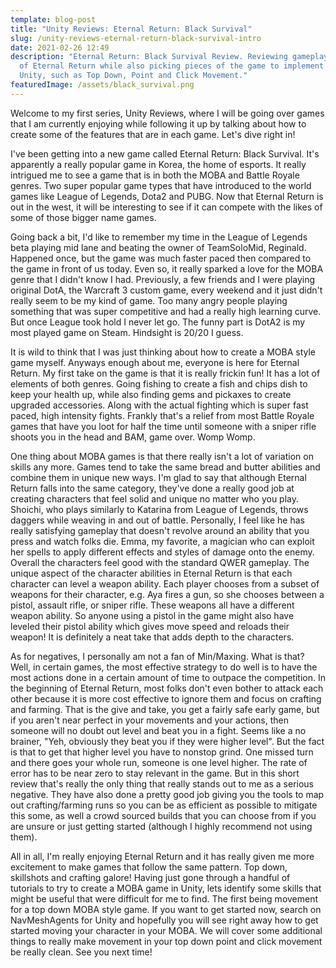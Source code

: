 ```yaml
---
template: blog-post
title: "Unity Reviews: Eternal Return: Black Survival"
slug: /unity-reviews-eternal-return-black-survival-intro
date: 2021-02-26 12:49
description: "Eternal Return: Black Survival Review. Reviewing gameplay aspects
  of Eternal Return while also picking pieces of the game to implement into
  Unity, such as Top Down, Point and Click Movement."
featuredImage: /assets/black_survival.png
---
```

Welcome to my first series, Unity Reviews, where I will be going over games that I am currently enjoying while following it up by talking about how to create some of the features that are in each game. Let's dive right in!

I've been getting into a new game called Eternal Return: Black Survival. It's apparently a really popular game in Korea, the home of esports. It really intrigued me to see a game that is in both the MOBA and Battle Royale genres. Two super popular game types that have introduced to the world games like League of Legends, Dota2 and PUBG. Now that Eternal Return is out in the west, it will be interesting to see if it can compete with the likes of some of those bigger name games.

Going back a bit, I'd like to remember my time in the League of Legends beta playing mid lane and beating the owner of TeamSoloMid, Reginald. Happened once, but the game was much faster paced then compared to the game in front of us today. Even so, it really sparked a love for the MOBA genre that I didn't know I had. Previously, a few friends and I were playing original DotA, the Warcraft 3 custom game, every weekend and it just didn't really seem to be my kind of game. Too many angry people playing something that was super competitive and had a really high learning curve. But once League took hold I never let go. The funny part is DotA2 is my most played game on Steam. Hindsight is 20/20 I guess.

It is wild to think that I was just thinking about how to create a MOBA style game myself. Anyways enough about me, everyone is here for Eternal Return. My first take on the game is that it is really frickin fun! It has a lot of elements of both genres. Going fishing to create a fish and chips dish to keep your health up, while also finding gems and pickaxes to create upgraded accessories. Along with the actual fighting which is super fast paced, high intensity fights. Frankly that's a relief from most Battle Royale games that have you loot for half the time until someone with a sniper rifle shoots you in the head and BAM, game over. Womp Womp.

One thing about MOBA games is that there really isn't a lot of variation on skills any more. Games tend to take the same bread and butter abilities and combine them in unique new ways. I'm glad to say that although Eternal Return falls into the same category, they've done a really good job at creating characters that feel solid and unique no matter who you play. Shoichi, who plays similarly to Katarina from League of Legends, throws daggers while weaving in and out of battle. Personally, I feel like he has really satisfying gameplay that doesn't revolve around an ability that you press and watch folks die. Emma, my favorite, a magician who can exploit her spells to apply different effects and styles of damage onto the enemy. Overall the characters feel good with the standard QWER gameplay. The unique aspect of the character abilities in Eternal Return is that each character can level a weapon ability. Each player chooses from a subset of weapons for their character, e.g. Aya fires a gun, so she chooses between a pistol, assault rifle, or sniper rifle. These weapons all have a different weapon ability. So anyone using a pistol in the game might also have leveled their pistol ability which gives move speed and reloads their weapon! It is definitely a neat take that adds depth to the characters.

As for negatives, I personally am not a fan of Min/Maxing. What is that? Well, in certain games, the most effective strategy to do well is to have the most actions done in a certain amount of time to outpace the competition. In the beginning of Eternal Return, most folks don't even bother to attack each other because it is more cost effective to ignore them and focus on crafting and farming. That is the give and take, you get a fairly safe early game, but if you aren't near perfect in your movements and your actions, then someone will no doubt out level and beat you in a fight. Seems like a no brainer, "Yeh, obviously they beat you if they were higher level". But the fact is that to get that higher level you have to nonstop grind. One missed turn and there goes your whole run, someone is one level higher. The rate of error has to be near zero to stay relevant in the game. But in this short review that's really the only thing that really stands out to me as a serious negative. They have also done a pretty good job giving you the tools to map out crafting/farming runs so you can be as efficient as possible to mitigate this some, as well a crowd sourced builds that you can choose from if you are unsure or just getting started (although I highly recommend not using them).

All in all, I'm really enjoying Eternal Return and it has really given me more excitement to make games that follow the same pattern. Top down, skillshots and crafting galore! Having just gone through a handful of tutorials to try to create a MOBA game in Unity, lets identify some skills that might be useful that were difficult for me to find. The first being movement for a top down MOBA style game. If you want to get started now, search on NavMeshAgents for Unity and hopefully you will see right away how to get started moving your character in your MOBA. We will cover some additional things to really make movement in your top down point and click movement be really clean. See you next time!